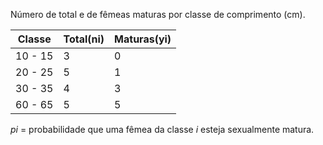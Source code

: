 Número de total e de fêmeas maturas por classe de comprimento (cm).

|  Classe | Total(ni) | Maturas(yi) |
|---------|-----------|-------------|
| 10 - 15 | 3         | 0           |  
| 20 - 25 | 5         | 1           |
| 30 - 35 | 4         | 3           |
| 60 - 65 | 5         | 5           |

_pi_ = probabilidade que uma fêmea da classe _i_ esteja sexualmente matura.
